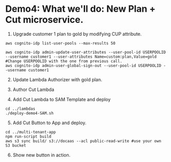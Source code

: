 # Demo4: What we'll do: New Plan + Cut microservice.
1. Upgrade customer 1 plan to gold by modifying CUP attribute.
```shell
aws cognito-idp list-user-pools --max-results 50

aws cognito-idp admin-update-user-attributes --user-pool-id USERPOOLID --username customer1 --user-attributes Name=custom:plan,Value=gold #Change USERPOOLID with the one from previous call.
aws cognito-idp admin-user-global-sign-out --user-pool-id USERPOOLID --username customer1

```

2. Update Lambda Authorizer with gold plan.

3. Author Cut Lambda

4. Add Cut Lambda to SAM Template and deploy
```shell
cd ../lambdas
./deploy-demo4-SAM.sh
```

5. Add Cut Button to App and deploy.
```shell
cd ../multi-tenant-app
npm run-script build
aws s3 sync build/ s3://docaas --acl public-read-write #use your own S3 bucket
```

6. Show new button in action.